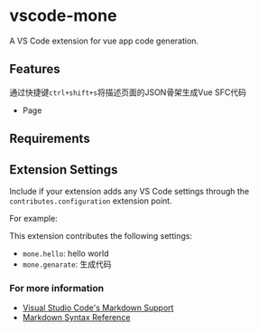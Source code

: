 # vscode-mone
A VS Code extension for  vue app code generation.

## Features
通过快捷键`ctrl+shift+s`将描述页面的JSON骨架生成Vue SFC代码
- Page


## Requirements


## Extension Settings

Include if your extension adds any VS Code settings through the `contributes.configuration` extension point.

For example:

This extension contributes the following settings:

* `mone.hello`: hello world
* `mone.genarate`: 生成代码


### For more information

* [Visual Studio Code's Markdown Support](http://code.visualstudio.com/docs/languages/markdown)
* [Markdown Syntax Reference](https://help.github.com/articles/markdown-basics/)

